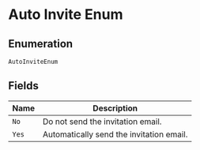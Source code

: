 
# Auto Invite Enum

## Enumeration

`AutoInviteEnum`

## Fields

| Name | Description |
|  --- | --- |
| `No` | Do not send the invitation email. |
| `Yes` | Automatically send the invitation email. |

